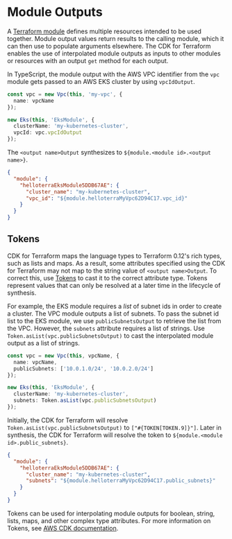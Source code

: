 # Module Outputs

A [Terraform module](https://www.terraform.io/docs/modules/index.html) defines multiple resources intended to be used together.
Module output values return results to the calling module, which it can then use to populate arguments elsewhere. The CDK
for Terraform enables the use of interpolated module outputs as inputs to other modules or resources with an output `get` method
for each output.

In TypeScript, the module output with the AWS VPC identifier from the `vpc` module gets passed to an AWS EKS cluster by
using `vpcIdOutput`.

```typescript
const vpc = new Vpc(this, 'my-vpc', {
  name: vpcName
});

new Eks(this, 'EksModule', {
  clusterName: 'my-kubernetes-cluster',
  vpcId: vpc.vpcIdOutput
});
```

The `<output name>Output` synthesizes to `${module.<module id>.<output name>}`.

```json
{
  "module": {
    "helloterraEksModule5DDB67AE": {
      "cluster_name": "my-kubernetes-cluster",
      "vpc_id": "${module.helloterraMyVpc62D94C17.vpc_id}"
    }
  }
}
```

## Tokens

CDK for Terraform maps the language types to Terraform 0.12's rich types, such as lists and maps.
As a result, some attributes specified using the CDK for Terraform may not map to the string value of
`<output name>Output`. To correct this, use [Tokens](https://docs.aws.amazon.com/cdk/latest/guide/tokens.html)
to cast it to the correct attribute type. Tokens represent values that can only be resolved at a later time
in the lifecycle of synthesis.

For example, the EKS module requires a *list* of subnet ids in order to create
a cluster. The VPC module outputs a list of subnets. To pass the subnet id list to the EKS module,
we use `publicSubnetsOutput` to retrieve the list from the VPC. However, the `subnets` attribute
requires a list of strings. Use `Token.asList(vpc.publicSubnetsOutput)` to cast the interpolated module
output as a list of strings.

```typescript
const vpc = new Vpc(this, vpcName, {
  name: vpcName,
  publicSubnets: ['10.0.1.0/24', '10.0.2.0/24']
});

new Eks(this, 'EksModule', {
  clusterName: 'my-kubernetes-cluster',
  subnets: Token.asList(vpc.publicSubnetsOutput)
});
```

Initially, the CDK for Terraform will resolve `Token.asList(vpc.publicSubnetsOutput)` to `["#{TOKEN[TOKEN.9]}"]`.
Later in synthesis, the CDK for Terraform will resolve the token to `${module.<module id>.public_subnets}`.

```json
{
  "module": {
    "helloterraEksModule5DDB67AE": {
      "cluster_name": "my-kubernetes-cluster",
      "subnets": "${module.helloterraMyVpc62D94C17.public_subnets}"
    }
  }
}
```

Tokens can be used for interpolating module outputs for boolean, string, lists, maps, and other complex type attributes.
For more information on Tokens, see [AWS CDK documentation](https://docs.aws.amazon.com/cdk/latest/guide/tokens.html).
